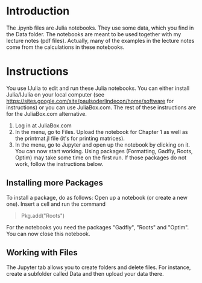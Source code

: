 # Introduction
The .ipynb files are Julia notebooks. They use some data, which you find in the Data folder. The notebooks are meant to be used together with my lecture notes (pdf files). Actually, many of the examples in the lecture notes come from the calculations in these notebooks. 


# Instructions

You use IJulia to edit and run these Julia notebooks. You can either install Julia/IJulia on your local computer (see https://sites.google.com/site/paulsoderlindecon/home/software for instructions) or you can use JuliaBox.com. The rest of these instructions are for the JuliaBox.com alternative.

1. Log in at JuliaBox.com
2. In the menu, go to Files. Upload the notebook for Chapter 1 as well as the printmat.jl file (it's for printing matrices).
3. In the menu, go to Jupyter and open up the notebook by clicking on it. You can now start working. Using packages (Formatting, Gadfly, Roots, Optim) may take some time on the first run. If those packages do not work, follow the instructions below.


## Installing more Packages

To install a package, do as follows:
Open up a notebook (or create a new one). Insert a cell and run the command

>Pkg.add("Roots") 

For the notebooks you need the packages "Gadfly", "Roots" and "Optim". You can now close this notebook.

## Working with Files

The Jupyter tab allows you to create folders and delete files. For instance, create a subfolder called Data and then upload your data there.
